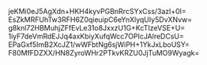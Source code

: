 jeKMi0eJ5AgXdn+HKH4kyvPGBnRrcSYxCss/3azl+0I=
EsZkMRFUhTw3RFH6Z0qieuipC6eYnXlyqUIy5DvXNvw=
g8knl72HBMuhjZFfEvLe31o8JxxzU1G+KcTIzeVSE+U=
1iyF7deVmRdEJJq4axKbiyXufqWcc7OPIcJAlreDCsU=
EPaGxf5ImB2XcJZ1/wWFbtNg6sjWiPH+1YkJxLboUSY=
F80MfFDZXX/HN8ZyroWHr2PTkvKRZU0JjTuMO9Wyagk=
